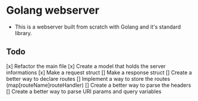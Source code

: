# Golang webserver

- This is a webserver built from scratch with Golang and it's standard library.

## Todo
[x] Refactor the main file
[x] Create a model that holds the server informations
[x] Make a request struct
[] Make a response struct
[] Create a better way to declare routes
[] Implement a way to store the routes (map[routeName]routeHandler)
[] Create a better way to parse the headers
[] Create a better way to parse URI params and query variables
